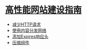 # [高性能网站建设指南](https://book.douban.com/subject/26411563/)

* [减少HTTP请求](./make-fewer-http-request.md)
* [使用内容分发网络](./use-a-content-delivery-network.md)
* [添加Expires响应头](./add-an-expires-header.md)
* [压缩组件](./gzip-components.md)
